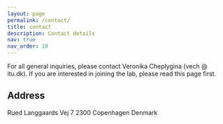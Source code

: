 ```yaml
---
layout: page
permalink: /contact/
title: contact
description: Contact details
nav: true
nav_order: 10
---
```


For all general inquiries, please contact Veronika Cheplygina (vech @ itu.dk). If you are interested in joining the lab, please read this page first. 


## Address
Rued Langgaards Vej 7
2300 Copenhagen
Denmark
